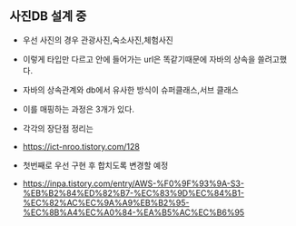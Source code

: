 ## 사진DB 설계 중

- 우선 사진의 경우 관광사진,숙소사진,체험사진
- 이렇게 타입만 다르고 안에 들어가는 url은 똑같기때문에 자바의 상속을 쓸려고했다.
- 자바의 상속관계와 db에서 유사한 방식이 슈퍼클래스,서브 클래스
- 이를 매핑하는 과정은 3개가 있다.
- 각각의 장단점 정리는
- https://ict-nroo.tistory.com/128

- 첫번째로 우선 구현 후 합치도록 변경할 예정
- https://inpa.tistory.com/entry/AWS-%F0%9F%93%9A-S3-%EB%B2%84%ED%82%B7-%EC%83%9D%EC%84%B1-%EC%82%AC%EC%9A%A9%EB%B2%95-%EC%8B%A4%EC%A0%84-%EA%B5%AC%EC%B6%95